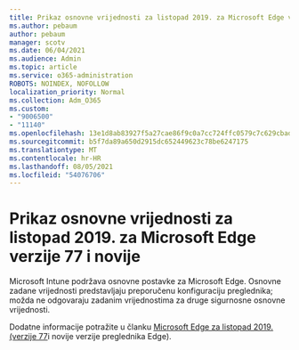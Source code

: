 ```yaml
---
title: Prikaz osnovne vrijednosti za listopad 2019. za Microsoft Edge verzije 77 i novije
ms.author: pebaum
author: pebaum
manager: scotv
ms.date: 06/04/2021
ms.audience: Admin
ms.topic: article
ms.service: o365-administration
ROBOTS: NOINDEX, NOFOLLOW
localization_priority: Normal
ms.collection: Adm_O365
ms.custom:
- "9006500"
- "11140"
ms.openlocfilehash: 13e1d8ab83927f5a27cae86f9c0a7cc724ffc0579c7c629cbad49f4464a38a2c
ms.sourcegitcommit: b5f7da89a650d2915dc652449623c78be6247175
ms.translationtype: MT
ms.contentlocale: hr-HR
ms.lasthandoff: 08/05/2021
ms.locfileid: "54076706"
---
```

# <a name="view-the-october-2019-baseline-for-microsoft-edge-versions-77-and-later"></a>Prikaz osnovne vrijednosti za listopad 2019. za Microsoft Edge verzije 77 i novije

Microsoft Intune podržava osnovne postavke za Microsoft Edge. Osnovne zadane vrijednosti predstavljaju preporučenu konfiguraciju preglednika; možda ne odgovaraju zadanim vrijednostima za druge sigurnosne osnovne vrijednosti.

Dodatne informacije potražite u članku [Microsoft Edge za listopad 2019. (verzije 77](/mem/intune/protect/security-baseline-settings-edge?pivots=edge-october-2019)i novije verzije preglednika Edge).